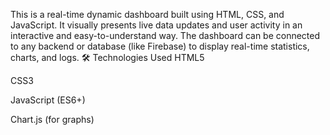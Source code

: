 This is a real-time dynamic dashboard built using HTML, CSS, and JavaScript.
It visually presents live data updates and user activity in an interactive and easy-to-understand way.
The dashboard can be connected to any backend or database (like Firebase) to display real-time statistics, charts, and logs.
🛠️ Technologies Used
HTML5

CSS3

JavaScript (ES6+)

Chart.js (for graphs)
